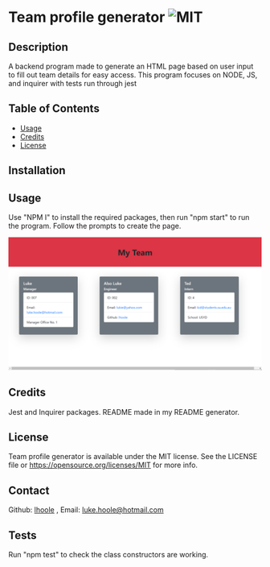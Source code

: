  # Team profile generator ![MIT](https://img.shields.io/badge/License-MIT-yellow.svg)
  
  ## Description
  A backend program made to generate an HTML page based on user input to fill out team details for easy access. This program focuses on NODE, JS, and inquirer with tests run through jest 
 
  ## Table of Contents 
  
  
 - [Usage](#usage)
 - [Credits](#credits)
 - [License](#license)
  
  
  ## Installation
  
  
  
  ## Usage
  
  Use "NPM I" to install the required packages, then run "npm start" to run the program. Follow the prompts to create the page.
  
  ![Screenshot](/lib/Screenshot.png)

  ## Credits
  
  Jest and Inquirer packages. README made in my README generator.
  
  ## License
  
  Team profile generator is available under the MIT license. See the LICENSE file or https://opensource.org/licenses/MIT for more info.
  
  ## Contact
  
  Github: [lhoole](https://github.com/lhoole) , Email: luke.hoole@hotmail.com
  
  ## Tests
  Run "npm test" to check the class constructors are working.
